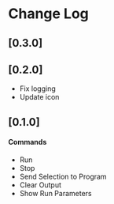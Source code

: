 # Change Log

## [0.3.0]

## [0.2.0]
- Fix logging
- Update icon

## [0.1.0]
#### Commands
- Run
- Stop
- Send Selection to Program
- Clear Output
- Show Run Parameters
